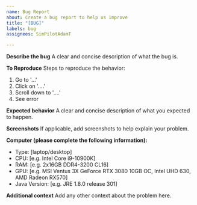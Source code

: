 ```yaml
---
name: Bug Report
about: Create a bug report to help us improve
title: "[BUG]"
labels: bug
assignees: SimPilotAdamT

---
```


**Describe the bug**
A clear and concise description of what the bug is.

**To Reproduce**
Steps to reproduce the behavior:
1. Go to '...'
2. Click on '....'
3. Scroll down to '....'
4. See error

**Expected behavior**
A clear and concise description of what you expected to happen.

**Screenshots**
If applicable, add screenshots to help explain your problem.

**Computer (please complete the following information):**
 - Type: [laptop/desktop]
 - CPU: [e.g. Intel Core i9-10900K]
 - RAM: [e.g. 2x16GB DDR4-3200 CL16]
 - GPU: [e.g. MSI Ventus 3X GeForce RTX 3080 10GB OC, Intel UHD 630, AMD Radeon RX570]
 - Java Version: [e.g. JRE 1.8.0 release 301]

**Additional context**
Add any other context about the problem here.
